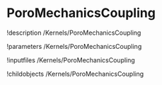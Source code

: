 <!-- MOOSE Documentation Stub: Remove this when content is added. -->

# PoroMechanicsCoupling
!description /Kernels/PoroMechanicsCoupling

!parameters /Kernels/PoroMechanicsCoupling

!inputfiles /Kernels/PoroMechanicsCoupling

!childobjects /Kernels/PoroMechanicsCoupling
